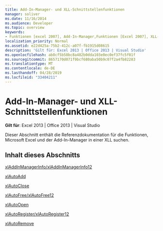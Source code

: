 ```yaml
---
title: Add-In-Manager- und XLL-Schnittstellenfunktionen
manager: soliver
ms.date: 11/16/2014
ms.audience: Developer
ms.topic: overview
keywords:
- Funktionen [excel 2007], Add-In-Manager,Funktionen [Excel 2007], XLL-Schnittstelle
localization_priority: Normal
ms.assetid: e22d425a-75b2-412c-a07f-fb1915d08615
description: 'Gilt für: Excel 2013 | Office 2013 | Visual Studio'
ms.openlocfilehash: ab8cf5b58bc8a482b0dda103e0ec0ef37fc5f01f
ms.sourcegitcommit: 8657170d071f9bcf680aba50b9c07f2a4fb82283
ms.translationtype: MT
ms.contentlocale: de-DE
ms.lasthandoff: 04/28/2019
ms.locfileid: "33404211"
---
```

# <a name="add-in-manager-and-xll-interface-functions"></a>Add-In-Manager- und XLL-Schnittstellenfunktionen

**Gilt für**: Excel 2013 | Office 2013 | Visual Studio 
  
Dieser Abschnitt enthält die Referenzdokumentation für die Funktionen, Microsoft Excel und der Add-In-Manager in einer XLL suchen.
  
## <a name="in-this-section"></a>Inhalt dieses Abschnitts

[xlAddInManagerInfo/xlAddInManagerInfo12](xladdinmanagerinfo-xladdinmanagerinfo12.md)
  
[xlAutoAdd](xlautoadd.md)
  
[xlAutoClose](xlautoclose.md)
  
[xlAutoFree/xlAutoFree12](xlautofree-xlautofree12.md)
  
[xlAutoOpen](xlautoopen.md)
  
[xlAutoRegister/xlAutoRegister12](xlautoregister-xlautoregister12.md)
  
[xlAutoRemove](xlautoremove.md)
  

